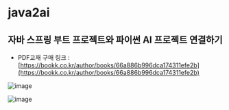 # java2ai
## 자바 스프링 부트 프로젝트와 파이썬 AI 프로젝트 연결하기
* PDF교재 구매 링크 : [https://bookk.co.kr/author/books/66a886b996dca174311efe2b](https://bookk.co.kr/author/books/66a886b996dca174311efe2b)

![image](https://github.com/user-attachments/assets/efdcd972-df0f-4a95-85db-db10862f8dd8)

![image](https://github.com/user-attachments/assets/bde14354-e9e0-4939-90d1-7ae089d1d49e)
